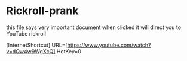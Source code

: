 # Rickroll-prank
this file says very important document when clicked it will direct you to YouTube rickroll


[InternetShortcut]
URL=[https://www.youtube.com/watch?v=dQw4w9WgXcQ]
HotKey=0

